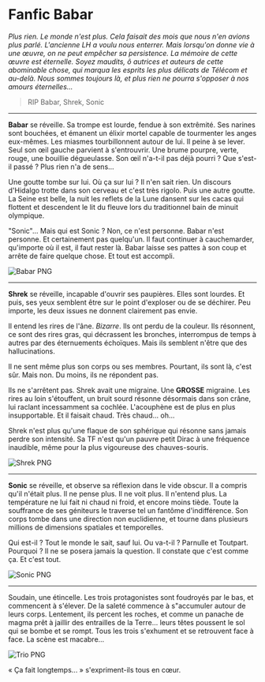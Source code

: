 # Fanfic Babar

*Plus rien. Le monde n'est plus. Cela faisait des mois que nous n'en avions plus parlé. L'ancienne LH a voulu nous enterrer. Mais lorsqu'on donne vie à une œuvre, on ne peut empêcher sa persistence. La mémoire de cette œuvre est éternelle. Soyez maudits, ô autrices et auteurs de cette abominable chose, qui marqua les esprits les plus délicats de Télécom et au-delà. Nous sommes toujours là, et plus rien ne pourra s'opposer à nos amours éternelles...*

> RIP Babar, Shrek, Sonic

---

**Babar** se réveille. Sa trompe est lourde, fendue à son extrêmité. Ses narines sont bouchées, et émanent un élixir mortel capable de tourmenter les anges eux-mêmes. Les miasmes tourbillonnent autour de lui. Il peine à se lever. Seul son œil gauche parvient à s'entrouvrir. Une brume pourpre, verte, rouge, une bouillie dégueulasse. Son œil n'a-t-il pas déjà pourri ? Que s'est-il passé ? Plus rien n'a de sens...

Une goutte tombe sur lui. Où ça sur lui ? Il n'en sait rien. Un discours d'Hidalgo trotte dans son cerveau et c'est très rigolo. Puis une autre goutte. La Seine est belle, la nuit les reflets de la Lune dansent sur les cacas qui flottent et descendent le lit du fleuve lors du traditionnel bain de minuit olympique.

"Sonic"... Mais qui est Sonic ? Non, ce n'est personne. Babar n'est personne. Et certainement pas quelqu'un. Il faut continuer à cauchemarder, qu'importe où il est, il faut rester là. Babar laisse ses pattes à son coup et arrête de faire quelque chose. Et tout est accompli.



![Babar PNG](/LH1/images/fanfic_babar.png)

---

**Shrek** se réveille, incapable d'ouvrir ses paupières. Elles sont lourdes. Et puis, ses yeux semblent être sur le point d'exploser ou de se déchirer. Peu importe, les deux issues ne donnent clairement pas envie.

Il entend les rires de l'âne. *Bizarre*. Ils ont perdu de la couleur. Ils résonnent, ce sont des rires gras, qui décrassent les bronches, interrompus de temps à autres par des éternuements échoïques. Mais ils semblent n'être que des hallucinations.

Il ne sent même plus son corps ou ses membres. Pourtant, ils sont là, c'est sûr. Mais non. Du moins, ils ne répondent pas.

Ils ne s'arrêtent pas. Shrek avait une migraine. Une **GROSSE** migraine. Les rires au loin s'étouffent, un bruit sourd résonne désormais dans son crâne, lui raclant incessamment sa cochlée. L'acouphène est de plus en plus insupportable. Et il faisait chaud. Très chaud... oh...

Shrek n'est plus qu'une flaque de son sphérique qui résonne sans jamais perdre son intensité. Sa TF n'est qu'un pauvre petit Dirac à une fréquence inaudible, même pour la plus vigoureuse des chauves-souris.

![Shrek PNG](/LH1/images/fanfic_shrek.png)

---

**Sonic** se réveille, et observe sa réflexion dans le vide obscur. Il a compris qu'il n'était plus. Il ne pense plus. Il ne voit plus. Il n'entend plus. La température ne lui fait ni chaud ni froid, et encore moins tiède. Toute la souffrance de ses géniteurs le traverse tel un fantôme d'indifférence. Son corps tombe dans une direction non euclidienne, et tourne dans plusieurs millions de dimensions spatiales et temporelles.

Qui est-il ? Tout le monde le sait, sauf lui. Ou va-t-il ? Parnulle et Toutpart. Pourquoi ? Il ne se posera jamais la question. Il constate que c'est comme ça. Et c'est tout.

![Sonic PNG](/LH1/images/fanfic_sonic.png)

---

Soudain, une étincelle. Les trois protagonistes sont foudroyés par le bas, et commencent à s'élever. De la saleté commence à s"accumuler autour de leurs corps. Lentement, ils percent les roches, et comme un panache de magma prêt à jaillir des entrailles de la Terre... leurs têtes poussent le sol qui se bombe et se rompt. Tous les trois s'exhument et se retrouvent face à face. La scène est macabre...

![Trio PNG](/LH1/images/fanfic_trio.png)

« Ça fait longtemps... » s'expriment-ils tous en cœur.
